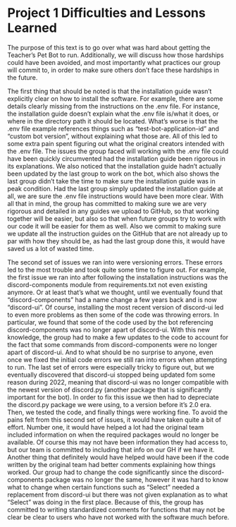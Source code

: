 <!-----

Yay, no errors, warnings, or alerts!

Conversion time: 0.208 seconds.


Using this Markdown file:

1. Paste this output into your source file.
2. See the notes and action items below regarding this conversion run.
3. Check the rendered output (headings, lists, code blocks, tables) for proper
   formatting and use a linkchecker before you publish this page.

Conversion notes:

* Docs to Markdown version 1.0β34
* Mon Sep 18 2023 14:23:55 GMT-0700 (PDT)
* Source doc: Project 1 Difficulties
----->


<h1>Project 1 Difficulties and Lessons Learned</h1>

The purpose of this text is to go over what was hard about getting the Teacher’s Pet Bot to run. Additionally, we will discuss how those hardships could have been avoided, and most importantly what practices our group will commit to, in order to make sure others don’t face these hardships in the future. 

The first thing that should be noted is that the installation guide wasn’t explicitly clear on how to install the software. For example, there are some details clearly missing from the instructions on the .env file. For instance, the installation guide doesn’t explain what the .env file is/what it does, or where in the directory path it should be located. What’s worse is that the .env file example references things such as “test-bot-application-id” and “custom bot version”, without explaining what those are. All of this led to some extra pain spent figuring out what the original creators intended with the .env file. The issues the group faced will working with the .env file could have been quickly circumvented had the installation guide been rigorous in its explanations. We also noticed that the installation guide hadn’t actually been updated by the last group to work on the bot, which also shows the last group didn’t take the time to make sure the installation guide was in peak condition. Had the last group simply updated the installation guide at all, we are sure the .env file instructions would have been more clear. With all that in mind, the group has committed to making sure we are very rigorous and detailed in any guides we upload to GitHub, so that working together will be easier, but also so that when future groups try to work with our code it will be easier for them as well. Also we commit to making sure we update all the instruction guides on the GitHub that are not already up to par with how they should be, as had the last group done this, it would have saved us a lot of wasted time. 

The second set of issues we ran into were versioning errors. These errors led to the most trouble and took quite some time to figure out. For example, the first issue we ran into after following the installation instructions was the discord-components module from requirements.txt not even existing anymore. Or at least that’s what we thought, until we eventually found that “discord-components” had a name change a few years back and is now “discord-ui”. Of course, installing the most recent version of discord-ui led to even more problems as then some of the code was throwing errors. In particular, we found that some of the code used by the bot referencing discord-components was no longer apart of discord-ui. With this new knowledge, the group had to make a few updates to the code to account for the fact that some commands from discord-components were no longer apart of discord-ui. And to what should be no surprise to anyone, even once we fixed the initial code errors we still ran into errors when attempting to run. The last set of errors were especially tricky to figure out, but we eventually discovered that discord-ui stopped being updated fom some reason during 2022, meaning that discord-ui was no longer compatible with the newest version of discord.py (another package that is significantly important for the bot). In order to fix this issue we then had to depreciate the discord.py package we were using, to a version before it’s 2.0 era. Then, we tested the code, and finally things were working fine. To avoid the pains felt from this second set of issues, it would have taken quite a bit of effort. Number one, it would have helped a lot had the original team included information on when the required packages would no longer be available. Of course this may not have been information they had access to, but our team is committed to including that info on our GH if we have it. Another thing that definitely would have helped would have been if the code written by the original team had better comments explaining how things worked. Our group had to change the code significantly since the discord-components package was no longer the same, however it was hard to know what to change when certain functions such as “Select” needed a replacement from discord-ui but there was not given explanation as to what “Select” was doing in the first place. Because of this, the group has committed to writing standardized comments for functions that may not be clear be clear to users who have not worked with the software much before. 
